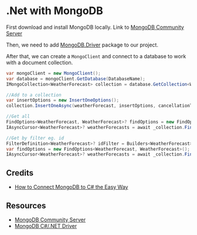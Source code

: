 # .Net with MongoDB

First download and install MongoDB locally. Link to [MongoDB Community Server](https://www.mongodb.com/try/download/community)

Then, we need to add [MongoDB.Driver](https://www.nuget.org/packages/MongoDB.Driver/) package to our project.

After that, we can create a `MongoClient` and connect to a database to work with a document collection.

```csharp
var mongoClient = new MongoClient();
var database = mongoClient.GetDatabase(DatabaseName);
IMongoCollection<WeatherForecast> collection = database.GetCollection<WeatherForecast>(CollectionName);

//Add to a collection
var insertOptions = new InsertOneOptions();
collection.InsertOneAsync(weatherForecast, insertOptions, cancellationToken);

//Get all
FindOptions<WeatherForecast, WeatherForecast>? findOptions = new FindOptions<WeatherForecast, WeatherForecast>();
IAsyncCursor<WeatherForecast>? weatherForecasts = await _collection.FindAsync(weatherForecast => true, findOptions, cancellationToken);

//Get by filter eg. id
FilterDefinition<WeatherForecast>? idFilter = Builders<WeatherForecast>.Filter.Eq(nameof(WeatherForecast.Id), id);
var findOptions = new FindOptions<WeatherForecast, WeatherForecast>();
IAsyncCursor<WeatherForecast>? weatherForecasts = await _collection.FindAsync(idFilter, findOptions, cancellationToken);
```

## Credits

- [How to Connect MongoDB to C# the Easy Way](https://www.youtube.com/watch?v=exXavNOqaVo)

## Resources

- [MongoDB Community Server](https://www.mongodb.com/try/download/community)
- [MongoDB C#/.NET Driver](https://docs.mongodb.com/drivers/csharp/)

